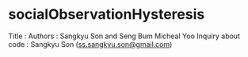 # socialObservationHysteresis

Title : 
Authors : Sangkyu Son and Seng Bum Micheal Yoo
Inquiry about code : Sangkyu Son (ss.sangkyu.son@gmail.com)
